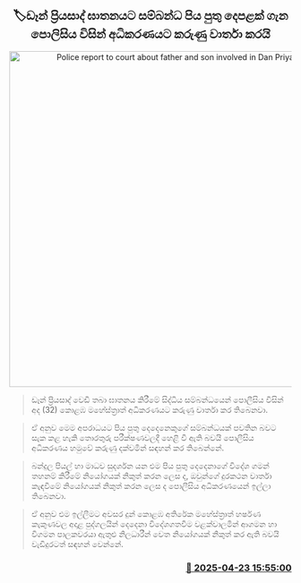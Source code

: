 <p align='center'><b><h2 align='center' title='Police report to court about father and son involved in Dan Priyasad's murder'>🏷ඩෑන් ප්‍රියසාද් ඝාතනයට සම්බන්ධ පිය පුතු දෙපළක් ගැන පොලිසිය විසින් අධිකරණයට කරුණු වාර්තා කරයි</h2></b></p>
<p align='center'><img src='https://helakuru.sgp1.cdn.digitaloceanspaces.com/esana/images/lib/court-gg.jpg' width='600' alt='Police report to court about father and son involved in Dan Priyasad's murder'></p>

> ඩෑන් ප්‍රියසාද් වෙඩි තබා ඝාතනය කිරීමේ සිද්ධිය සම්බන්ධයෙන් පොලීසිය විසින් අද (32) කොළඹ මහේස්ත්‍රාත් අධිකරණයට කරුණු වාර්තා කර තිබෙනවා.

> ඒ අනුව මෙම අපරාධයට පිය පුතු දෙදෙනෙකුගේ සම්බන්ධයක් පවතින බවට සැක කළ හැකි තොරතුරු පරීක්ෂණවලදී හෙළි වී ඇති බවයි පොලීසිය අධිකරණය හමුවේ කරුණු දක්වමින් සඳහන් කර තිබෙන්නේ.

> බන්දුල පියල් හා මාධව සුදර්ශන යන එම පිය පුතු දෙදෙනාගේ විදේශ ගමන් තහනම් කිරීමේ නියෝගයක් නිකුත් කරන ලෙස ද, ඔවුන්ගේ දුරකථන වාර්තා කැඳවීමේ නියෝගයක් නිකුත් කරන ලෙස ද පොලීසිය අධිකරණයෙන් ඉල්ලා තිබෙනවා.

> ඒ අනුව එම ඉල්ලීමට අවසර දුන් කොළඹ අතිරේක මහේස්ත්‍රාත් හර්ෂණ කැකුණවල අදාළ පුද්ගලයින් දෙදෙනා විදේශගතවීම වළක්වාලමින් ආගමන හා විගමන පාලකවරයා ඇතුළු නිලධාරීන් වෙත නියෝගයක් නිකුත් කර ඇති බවයි වැඩිදුරටත් සඳහන් වෙන්නේ.



<h3 align='right'><a href='https://www.helakuru.lk/esana/p/109470/'>📅 2025-04-23 15:55:00</a></h3>
